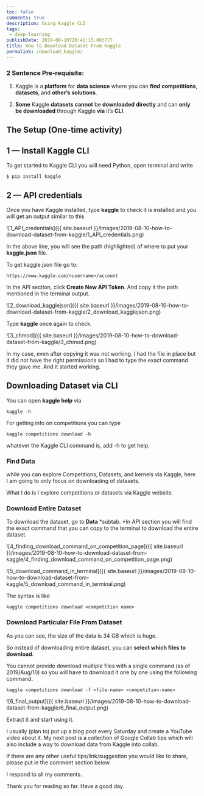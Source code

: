 ```yaml
---
toc: false
comments: true
description: Using Kaggle CLI
tags:
 - deep-learning
publishDate: 2019-08-10T20:42:15.065727
title: How To Download Dataset From Kaggle
permalink: /download_kaggle/
---
```


### 2 Sentence Pre-requisite:

1. Kaggle is a **platform** for **data science** where you can **find** **competitions**, **datasets**, and **other’s solutions**.

1. **Some** Kaggle **datasets** **cannot** be **downloaded** **directly** and can **only** **be downloaded** through Kaggle **via** it’s **CLI**.

## The Setup (One-time activity)

## 1 — Install Kaggle CLI

To get started to Kaggle CLI you will need Python, open terminal and write
```shell
$ pip install kaggle
```
## 2 — API credentials

Once you have Kaggle installed, type **kaggle** to check it is installed and you will get an output similar to this

![1_API_credentials]({{ site.baseurl }}/images/2019-08-10-how-to-download-dataset-from-kaggle/1_API_credentials.png)

In the above line, you will see the path (highlighted) of where to put your **kaggle.json** file.

To get kaggle.json file go to:
```
https://www.kaggle.com/<username>/account
```
In the API section, click **Create New API Token**. And copy it the path mentioned in the terminal output.

![2_download_kagglejson]({{ site.baseurl }}/images/2019-08-10-how-to-download-dataset-from-kaggle/2_download_kagglejson.png)

Type **kaggle** once again to check.

![3_chmod]({{ site.baseurl }}/images/2019-08-10-how-to-download-dataset-from-kaggle/3_chmod.png)

In my case, even after copying it was not working. I had the file in place but it did not have the right permissions so I had to type the exact command they gave me. And it started working.

## Downloading Dataset via CLI

You can open **kaggle help** via
```shell
kaggle -h
```
For getting info on competitions you can type
```shell
kaggle competitions download -h
```
whatever the Kaggle CLI command is, add -h to get help.

### Find Data

while you can explore Competitions, Datasets, and kernels via Kaggle, here I am going to only focus on downloading of datasets.

What I do is I explore competitions or datasets via Kaggle website.

### Download Entire Dataset

To download the dataset, go to **Data** *subtab. *In API section you will find the exact command that you can copy to the terminal to download the entire dataset.

![4_finding_download_command_on_competition_page]({{ site.baseurl }}/images/2019-08-10-how-to-download-dataset-from-kaggle/4_finding_download_command_on_competition_page.png)

![5_download_command_in_terminal]({{ site.baseurl }}/images/2019-08-10-how-to-download-dataset-from-kaggle/5_download_command_in_terminal.png)

The syntax is like
```shell
kaggle competitions download <competition name>
```
### Download Particular File From Dataset

As you can see, the size of the data is 34 GB which is huge.

So instead of downloading entire dataset, you can **select which files to download**.

You cannot provide download multiple files with a single command (as of 2019/Aug/10) so you will have to download it one by one using the following command.
```shell
kaggle competitions download -f <file-name> <competition-name>
```
![6_final_output]({{ site.baseurl }}/images/2019-08-10-how-to-download-dataset-from-kaggle/6_final_output.png)

Extract it and start using it.

I usually (plan to) put up a blog post every Saturday and create a YouTube video about it. My next post is a collection of Google Collab tips which will also include a way to download data from Kaggle into collab.

If there are any other useful tips/link/suggestion you would like to share, please put in the comment section below.

I respond to all my comments.

Thank you for reading so far. Have a good day.
